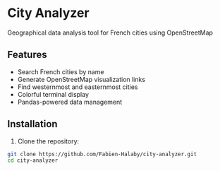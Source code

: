 # City Analyzer

Geographical data analysis tool for French cities using OpenStreetMap

## Features

- Search French cities by name
- Generate OpenStreetMap visualization links
- Find westernmost and easternmost cities
- Colorful terminal display
- Pandas-powered data management

## Installation

1. Clone the repository:
```bash
git clone https://github.com/Fabien-Halaby/city-analyzer.git
cd city-analyzer
